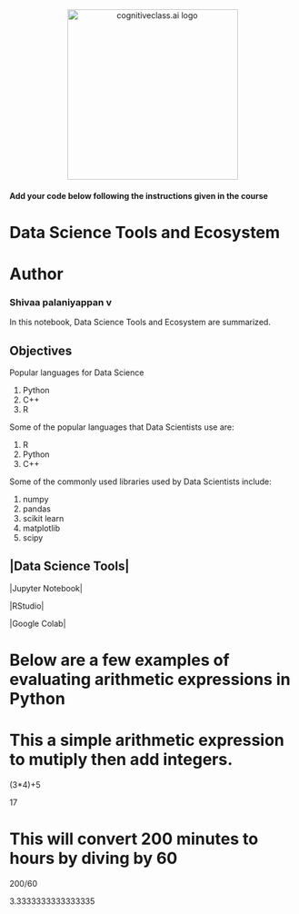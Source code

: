 <center>
    <img src="https://cf-courses-data.s3.us.cloud-object-storage.appdomain.cloud/IBMDeveloperSkillsNetwork-DS0105EN-SkillsNetwork/labs/Module2/images/SN_web_lightmode.png" width="300" alt="cognitiveclass.ai logo">
</center>

#### Add your code below following the instructions given in the course

# Data Science Tools and Ecosystem

# Author

### Shivaa palaniyappan v

In this notebook, Data Science Tools and Ecosystem are summarized.
## Objectives

Popular languages for Data Science

1. Python
2. C++
3. R

Some of the popular languages that Data Scientists use are:

1. R
2. Python
3. C++

Some of the commonly used libraries used by Data Scientists include:

1. numpy
2. pandas
3. scikit learn
4. matplotlib
5. scipy

|Data Science Tools|
--------------------
|Jupyter Notebook|

|RStudio|

|Google Colab|

# Below are a few examples of evaluating arithmetic expressions in Python
#  This a simple arithmetic expression to mutiply then add integers.
(3*4)+5

17


# This will convert 200 minutes to hours by diving by 60
200/60

3.3333333333333335
